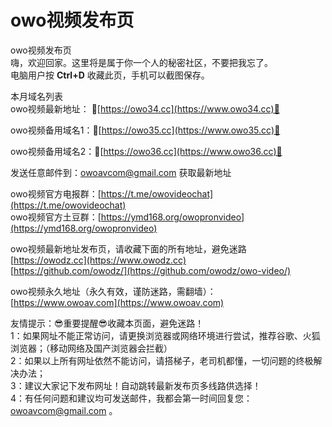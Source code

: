 # owo视频发布页
owo视频发布页<br/>
嗨，欢迎回家。这里将是属于你一个人的秘密社区，不要把我忘了。<br/>
电脑用户按 <b>Ctrl+D</b> 收藏此页，手机可以截图保存。

本月域名列表<br/>
owo视频最新地址： 🧡[https://owo34.cc](https://www.owo34.cc)🧡

owo视频备用域名1：🧡[https://owo35.cc](https://www.owo35.cc)🧡

owo视频备用域名2：🧡[https://owo36.cc](https://www.owo36.cc)🧡



发送任意邮件到：owoavcom@gmail.com 获取最新地址

owo视频官方电报群：[https://t.me/owovideochat](https://t.me/owovideochat) <br />
owo视频官方土豆群：[https://ymd168.org/owopronvideo](https://ymd168.org/owopronvideo)

owo视频最新地址发布页，请收藏下面的所有地址，避免迷路 <br />
[https://owodz.cc](https://www.owodz.cc)<br />
[https://github.com/owodz/](https://github.com/owodz/owo-video/)<br />

owo视频永久地址（永久有效，谨防迷路，需翻墙）：<br/>
[https://www.owoav.com](https://www.owoav.com) <br/>

友情提示：😎重要提醒😎收藏本页面，避免迷路！<br/>
1：如果网址不能正常访问，请更换浏览器或网络环境进行尝试，推荐谷歌、火狐浏览器；（移动网络及国产浏览器会拦截）<br/>
2：如果以上所有网址依然不能访问，请搭梯子，老司机都懂，一切问题的终极解决办法；<br/>
3：建议大家记下发布网址！自动跳转最新发布页多线路供选择！<br/>
4：有任何问题和建议均可发送邮件，我都会第一时间回复您：owoavcom@gmail.com 。<br/>

